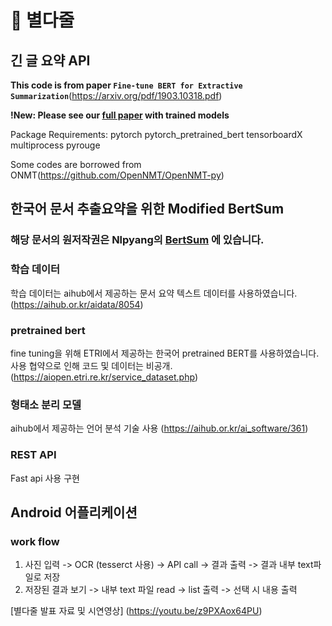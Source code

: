 # 📃 별다줄

## 긴 글 요약 API

**This code is from paper `Fine-tune BERT for Extractive Summarization`**(https://arxiv.org/pdf/1903.10318.pdf)

**!New: Please see our [full paper](https://arxiv.org/abs/1908.08345) with trained models**

Package Requirements: pytorch pytorch_pretrained_bert tensorboardX multiprocess pyrouge

Some codes are borrowed from ONMT(https://github.com/OpenNMT/OpenNMT-py)

## 한국어 문서 추출요약을 위한 Modified BertSum

### 해당 문서의 원저작권은 Nlpyang의 [BertSum](https://github.com/nlpyang/BertSum) 에 있습니다.

### 학습 데이터
학습 데이터는 aihub에서 제공하는 문서 요약 텍스트 데이터를 사용하였습니다. (https://aihub.or.kr/aidata/8054)

### pretrained bert
fine tuning을 위해 ETRI에서 제공하는 한국어 pretrained BERT를 사용하였습니다. 
사용 협약으로 인해 코드 및 데이터는 비공개.(https://aiopen.etri.re.kr/service_dataset.php)

### 형태소 분리 모델
aihub에서 제공하는 언어 분석 기술 사용 (https://aihub.or.kr/ai_software/361)

### REST API
Fast api 사용 구현


## Android 어플리케이션

### work flow

1. 사진 입력 -> OCR (tesserct 사용) -> API call -> 결과 출력 -> 결과 내부 text파일로 저장
2. 저장된 결과 보기 -> 내부 text 파일 read -> list 출력 -> 선택 시 내용 출력

[별다줄 발표 자료 및 시연영상] (https://youtu.be/z9PXAox64PU)
